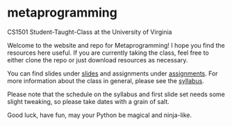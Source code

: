 # metaprogramming
CS1501 Student-Taught-Class at the University of Virginia

Welcome to the website and repo for Metaprogramming! I hope you find the
resources here useful. If you are currently taking the class, feel free to
either clone the repo or just download resources as necessary.

You can find slides under [slides](slides) and assignments under
[assignments](assignments). For more information about the class in general,
please see the [syllabus](syllabus.pdf).

Please note that the schedule on the syllabus and first slide set needs some
slight tweaking, so please take dates with a grain of salt.

Good luck, have fun, may your Python be magical and ninja-like.
